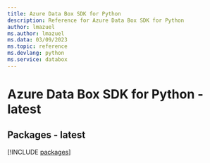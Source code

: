 ```yaml
---
title: Azure Data Box SDK for Python
description: Reference for Azure Data Box SDK for Python
author: lmazuel
ms.author: lmazuel
ms.data: 03/09/2023
ms.topic: reference
ms.devlang: python
ms.service: databox
---
```

# Azure Data Box SDK for Python - latest
## Packages - latest
[!INCLUDE [packages](data-box-index.md)]